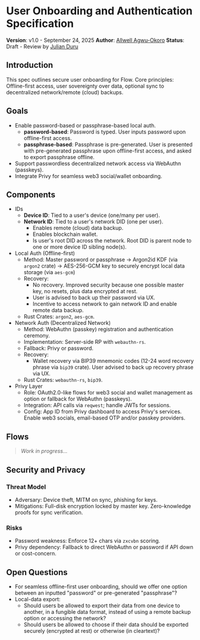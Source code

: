 # User Onboarding and Authentication Specification

**Version**: v1.0 - September 24, 2025
**Author**: [Allwell Agwu-Okoro](https://github.com/allwelldotdev/)
**Status**: Draft - Review by [Julian Duru](https://github.com/durutheguru)

## Introduction
This spec outlines secure user onboarding for Flow. Core principles: Offline-first access, user sovereignty over data, optional sync to decentralized network/remote (cloud) backups.

## Goals
- Enable password-based or passphrase-based local auth.
  - **password-based**: Password is typed. User inputs password upon offline-first access.
  - **passphrase-based**: Passphrase is pre-generated. User is presented with pre-generated passphrase upon offline-first access, and asked to export passphrase offline.
- Support passwordless decentralized network access via WebAuthn (passkeys).
- Integrate Privy for seamless web3 social/wallet onboarding.

## Components
- IDs
  - **Device ID**: Tied to a user's device (one/many per user).
  - **Network ID**: Tied to a user's network DID (one per user).
    - Enables remote (cloud) data backup.
    - Enables blockchain wallet.
    - Is user's root DID across the network. Root DID is parent node to one or more device ID sibling node(s).
- Local Auth (Offline-first)
  - Method: Master password or passphrase -> Argon2id KDF (via `argon2` crate) -> AES-256-GCM key to securely encrypt local data storage (via `aes-gcm`)
  - Recovery:
    - No recovery. Improved security because one possible master key, no resets, plus data encrypted at rest.
    - User is advised to back up their password via UX.
    - Incentive to access network to gain network ID and enable remote data backup.
  - Rust Crates: `argon2`, `aes-gcm`.
- Network Auth (Decentralized Network)
  - Method: WebAuthn (passkey) registration and authentication ceremony.
  - Implementation: Server-side RP with `webauthn-rs`.
  - Fallback: Privy or password.
  - Recovery: 
    - Wallet recovery via BIP39 mnemonic codes (12-24 word recovery phrase via `bip39` crate). User advised to back up recovery phrase via UX.
  - Rust Crates: `webauthn-rs`, `bip39`.
- Privy Layer
  - Role: OAuth2.0-like flows for web3 social and wallet management as option or fallback for WebAuthn (passkeys).
  - Integration: API calls via `reqwest`; handle JWTs for sessions.
  - Config: App ID from Privy dashboard to access Privy's services. Enable web3 socials, email-based OTP and/or passkey providers.

## Flows
> *Work in progress...*

## Security and Privacy

### Threat Model
- Adversary: Device theft, MITM on sync, phishing for keys.
- Mitigations: Full-disk encryption locked by master key. Zero-knowledge proofs for sync verification.

### Risks
- Password weakness: Enforce 12+ chars via `zxcvbn` scoring.
- Privy dependency: Fallback to direct WebAuthn or password if API down or cost-concern.

## Open Questions
- For seamless offline-first user onboarding, should we offer one option between an inputted "password" or pre-generated "passphrase"?
- Local-data export:
  - Should users be allowed to export their data from one device to another, in a fungible data format, instead of using a remote backup option or accessing the network?
  - Should users be allowed to choose if their data should be exported securely (encrypted at rest) or otherwise (in cleartext)?

